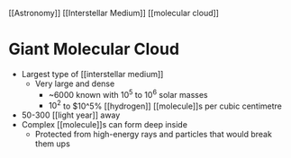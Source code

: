 [[Astronomy]] [[Interstellar Medium]] [[molecular cloud]]

# Giant Molecular Cloud
- Largest type of [[interstellar medium]]
  - Very large and dense
    - ~6000 known with $10^5$ to $10^6$ solar masses
    - $10^2$ to $10^5% [[hydrogen]] [[molecule]]s per cubic centimetre
- 50-300 [[light year]] away
- Complex [[molecule]]s can form deep inside
  - Protected from high-energy rays and particles that would break them ups

